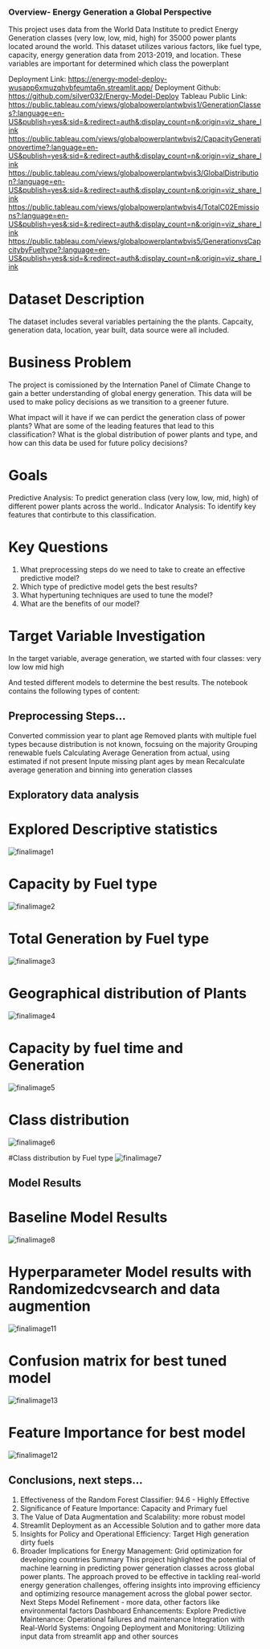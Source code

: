 ### Overview- Energy Generation a Global Perspective

This project uses data from the World Data Institute to predict Energy Generation classes (very low, low, mid, high) for 35000 power plants located around the world. This dataset utilizes various factors, like fuel type, capacity, energy generation data from 2013-2019, and location. These variables are important for determined which class the powerplant 

Deployment Link: https://energy-model-deploy-wusapp6xmuzqhvbfeumta6n.streamlit.app/
Deployment Github: https://github.com/silver032/Energy-Model-Deploy
Tableau Public Link: 
https://public.tableau.com/views/globalpowerplantwbvis1/GenerationClasses?:language=en-US&publish=yes&:sid=&:redirect=auth&:display_count=n&:origin=viz_share_link
https://public.tableau.com/views/globalpowerplantwbvis2/CapacityGenerationovertime?:language=en-US&publish=yes&:sid=&:redirect=auth&:display_count=n&:origin=viz_share_link
https://public.tableau.com/views/globalpowerplantwbvis3/GlobalDistribution?:language=en-US&publish=yes&:sid=&:redirect=auth&:display_count=n&:origin=viz_share_link
https://public.tableau.com/views/globalpowerplantwbvis4/TotalC02Emissions?:language=en-US&publish=yes&:sid=&:redirect=auth&:display_count=n&:origin=viz_share_link
https://public.tableau.com/views/globalpowerplantwbvis5/GenerationvsCapcitybyFueltype?:language=en-US&publish=yes&:sid=&:redirect=auth&:display_count=n&:origin=viz_share_link

# Dataset Description

The dataset includes several variables pertaining the the plants. Capcaity, generation data, location, year built, data source were all included. 

# Business Problem 

The project is comissioned by the Internation Panel of Climate Change to gain a better understanding of global energy generation. This data will be used to make policy decisions as we transition to a greener future. 

What impact will it have if we can perdict the generation class of power plants?
What are some of the leading features that lead to this classification?
What is the global distribution of power plants and type, and how can this data be used for future policy decisions?

# Goals

Predictive Analysis: To predict generation class (very low, low, mid, high) of different power plants across the world.. 
Indicator Analysis: To identify key features that contirbute to this classification. 

# Key Questions

1. What preprocessing steps do we need to take to create an effective predictive model?
2. Which type of predictive model gets the best results?
3. What hypertuning techniques are used to tune the model?
4. What are the benefits of our model?

# Target Variable Investigation

In the target variable, average generation, we started with four classes:
very low
low 
mid
high

And tested different models to determine the best results. 
The notebook contains the following types of content:

## Preprocessing Steps...
Converted commission year to plant age
Removed plants with multiple fuel types because distribution is not known, focsuing on the majority
Grouping renewable fuels
Calculating Average Generation from actual, using estimated if not present
Inpute missing plant ages by mean
Recalculate average generation and binning into generation classes

## Exploratory data analysis
# Explored Descriptive statistics
![finalimage1](https://github.com/silver032/Energy-Generation-Classifier-phase-5-project-/blob/main/images/finalimage1.png)

# Capacity by Fuel type
![finalimage2](https://github.com/silver032/Energy-Generation-Classifier-phase-5-project-/blob/main/images/finalimage2.png)

# Total Generation by Fuel type
![finalimage3](https://github.com/silver032/Energy-Generation-Classifier-phase-5-project-/blob/main/images/finalimage3.png)

# Geographical distribution of Plants 
![finalimage4](https://github.com/silver032/Energy-Generation-Classifier-phase-5-project-/blob/main/images/finalimage4.png)

# Capacity by fuel time and Generation
![finalimage5](https://github.com/silver032/Energy-Generation-Classifier-phase-5-project-/blob/main/images/finalimage5.png)

# Class distribution
![finalimage6](https://github.com/silver032/Energy-Generation-Classifier-phase-5-project-/blob/main/images/finalimage6.png)

#Class distribution by Fuel type
![finalimage7](https://github.com/silver032/Energy-Generation-Classifier-phase-5-project-/blob/main/images/finalimage7.png)

## Model Results
# Baseline Model Results
![finalimage8](https://github.com/silver032/Energy-Generation-Classifier-phase-5-project-/blob/main/images/finalimage9.png)

# Hyperparameter Model results with Randomizedcvsearch and data augmention
![finalimage11](https://github.com/silver032/Energy-Generation-Classifier-phase-5-project-/blob/main/images/finalimage11.png)

# Confusion matrix for best tuned model
![finalimage13](https://github.com/silver032/Energy-Generation-Classifier-phase-5-project-/blob/main/images/finalimage13.png)

# Feature Importance for best model
![finalimage12](https://github.com/silver032/Energy-Generation-Classifier-phase-5-project-/blob/main/images/finalimage12.png)


## Conclusions, next steps...
1. Effectiveness of the Random Forest Classifier: 94.6 - Highly Effective
2. Significance of Feature Importance: Capacity and Primary fuel 
3. The Value of Data Augmentation and Scalability: more robust model 
4. Streamlit Deployment as an Accessible Solution and to gather more data
5. Insights for Policy and Operational Efficiency: Target High generation dirty fuels
6. Broader Implications for Energy Management: Grid optimization for developing countries
Summary
This project highlighted the potential of machine learning in predicting power generation classes across global power plants. The approach proved to be effective in tackling real-world energy generation challenges, offering insights into improving efficiency and optimizing resource management across the global power sector.
Next Steps
Model Refinement - more data, other factors like environmental factors
Dashboard Enhancements:
Explore Predictive Maintenance: Operational failures and maintenance 
Integration with Real-World Systems:
Ongoing Deployment and Monitoring: Utilizing input data from streamlit app and other sources

